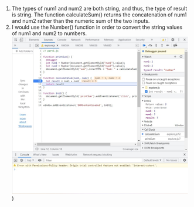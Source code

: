 1. The types of num1 and num2 are both string, and thus, the type of result is string. The function calculateSum() returns the concatenation of num1 and num2 rather than the numeric sum of the two inputs.
2. I would use the Number() function in order to convert the string values of num1 and num2 to numbers. ![fix.jpg](https://github.com/trishatong/fa22-cse110-lab4/blob/1a101269fc275b8be1352638b94a3670bb7beeea/fix.jpg))
